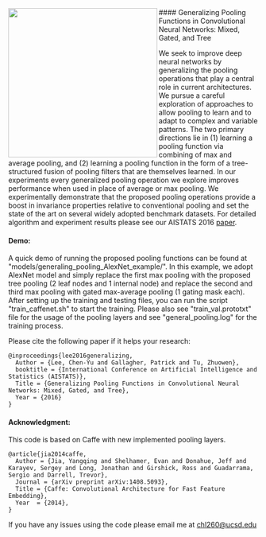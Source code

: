 <img align="left" src="http://pages.ucsd.edu/~chl260/fig/gpool.jpg" width="300">
#### Generalizing Pooling Functions in Convolutional Neural Networks: Mixed, Gated, and Tree

We seek to improve deep neural networks by generalizing the pooling operations that play a central role in current architectures. We pursue a careful exploration of approaches to allow pooling to learn and to adapt to complex and variable patterns. The two primary directions lie in (1) learning a pooling function via combining of max and average pooling, and (2) learning a pooling function in the form of a tree-structured fusion of pooling filters that are themselves learned. In our experiments every generalized pooling operation we explore improves performance when used in place of average or max pooling. We experimentally demonstrate that the proposed pooling operations provide a boost in invariance properties relative to conventional pooling and set the state of the art on several widely adopted benchmark datasets. For detailed algorithm and experiment results please see our AISTATS 2016 [paper](http://arxiv.org/abs/1509.08985).


#### Demo: 
A quick demo of running the proposed pooling functions can be found at "models/generaling_pooling_AlexNet_example/". In this example, we adopt AlexNet model and simply replace the first max pooling with the proposed tree pooling (2 leaf nodes and 1 internal node) and replace the second and third max pooling with gated max-average pooling (1 gating mask each). After setting up the training and testing files, you can run the script "train_caffenet.sh" to start the training. Please also see "train_val.prototxt" file for the usage of the pooling layers and see "general_pooling.log" for the training process.


Please cite the following paper if it helps your research:

    @inproceedings{lee2016generalizing,
      Author = {Lee, Chen-Yu and Gallagher, Patrick and Tu, Zhuowen},
      booktitle = {International Conference on Artificial Intelligence and Statistics (AISTATS)},
      Title = {Generalizing Pooling Functions in Convolutional Neural Networks: Mixed, Gated, and Tree},
      Year = {2016}
    }

#### Acknowledgment: 
This code is based on Caffe with new implemented pooling layers.

    @article{jia2014caffe,
      Author = {Jia, Yangqing and Shelhamer, Evan and Donahue, Jeff and Karayev, Sergey and Long, Jonathan and Girshick, Ross and Guadarrama, Sergio and Darrell, Trevor},
      Journal = {arXiv preprint arXiv:1408.5093},
      Title = {Caffe: Convolutional Architecture for Fast Feature Embedding},
      Year  = {2014},
    }

If you have any issues using the code please email me at chl260@ucsd.edu
